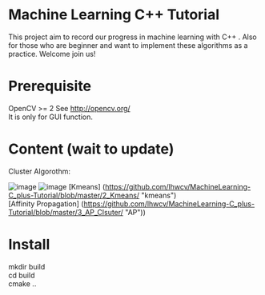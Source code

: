 # Machine Learning C++ Tutorial
This project aim to record our  progress in machine learning with C++ . Also for those who are beginner and want to implement these algorithms as a practice. Welcome join us!

# Prerequisite
OpenCV >= 2  See http://opencv.org/  </br>
It is only for GUI  function. </br>

# Content (wait to update)
Cluster Algorothm:

![image](https://github.com/lhwcv/MachineLearning-C_plus-Tutorial/blob/master/3_AP_Clsuter/_imgs/4_cluster.PNG)
![image](https://github.com/lhwcv/MachineLearning-C_plus-Tutorial/blob/master/3_AP_Clsuter/_imgs/m_cluster.PNG)
[Kmeans]  (https://github.com/lhwcv/MachineLearning-C_plus-Tutorial/blob/master/2_Kmeans/ "kmeans")</br>
[Affinity Propagation]  (https://github.com/lhwcv/MachineLearning-C_plus-Tutorial/blob/master/3_AP_Clsuter/ "AP"))</br>
# Install
mkdir build </br>
cd build </br>
cmake ..</br>
